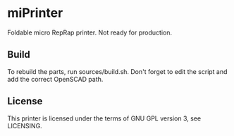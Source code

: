miPrinter
=========

Foldable micro RepRap printer. Not ready for production.

Build
-----

To rebuild the parts, run sources/build.sh. Don't forget to edit the script and add the correct OpenSCAD path.

License
-------

This printer is licensed under the terms of GNU GPL version 3, see LICENSING.

